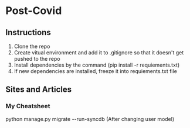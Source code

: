 # Post-Covid

## Instructions
1. Clone the repo
2. Create vitual environment and add it to .gitignore so that it doesn't get pushed to the repo
3. Install dependencies by the command (pip install -r requiements.txt)
4. If new dependencies are installed, freeze it into requiements.txt file

## Sites and Articles

### My Cheatsheet
python manage.py migrate --run-syncdb (After changing user model)
